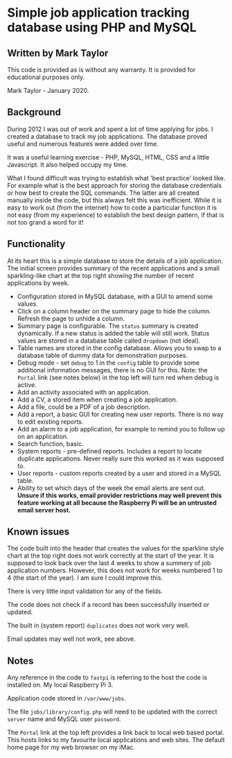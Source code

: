 # Simple job application tracking database using PHP and MySQL
## Written by Mark Taylor

This code is provided as is without any warranty. It is provided for educational purposes only.

Mark Taylor - January 2020.

## Background
During 2012 I was out of work and spent a lot of time applying for jobs. I created a database to track my job applications. The database proved useful and numerous features were added over time.

It was a useful learning exercise - PHP, MySQL, HTML, CSS and a little Javascript.  It also helped occupy my time.

What I found difficult was trying to establish what 'best practice' looked like. For example what is the best approach for storing the database credentials or how best to create the SQL commands. The latter are all created manually inside the code, but this always felt this was inefficient. While it is easy to work out (from the internet) how to code a particular function it is not easy (from my experience) to establish the best design pattern, if that is not too grand a word for it!

## Functionality

At its heart this is a simple database to store the details of a job application. The initial screen provides summary of the recent applications and a small sparkling-like chart at the top right showing the number of recent applications by week.

- Configuration stored in MySQL database, with a GUI to amend some values.
- Click on a column header on the summary page to hide the column. Refresh the page to unhide a column.
- Summary page is configurable. The `status` summary is created dynamically. If a new status is added the table will still work. Status values are stored in a database table called `dropdown` (not ideal).
- Table names are stored in the config database. Allows you to swap to a database table of dummy data for demonstration purposes.
- Debug mode - set `debug` to 1 in the `config` table to provide some additional information messages, there is no GUI for this. Note: the `Portal` link (see notes below) in the top left will turn red when debug is active.
- Add an activity associated with an application.
- Add a CV, a stored item when creating a job application.
- Add a file, could be a PDF of a job description.
- Add a report, a basic GUI for creating new user reports. There is no way to edit existing reports.
- Add an alarm to a job application, for example to remind you to follow up on an application.
- Search function, basic.
- System reports - pre-defined reports. Includes a report to locate duplicate applications. Never really sure this worked as it was supposed to.
- User reports - custom reports created by a user and stored in a MySQL table.
- Ability to set which days of the week the email alerts are sent out. **Unsure if this works, email provider restrictions may well prevent this feature working at all because the Raspberry Pi will be an untrusted email server host.**

## Known issues
The code built into the header that creates the values for the sparkline style chart at the top right does not work correctly at the start of the year. It is supposed to look back over the last 4 weeks to show a summery of job application numbers. However, this does not work for weeks numbered 1 to 4 (the start of the year). I am sure I could improve this.

There is very little input validation for any of the fields.

The code does not check if a record has been successfully inserted or updated.

The built in (system report) `duplicates` does not work very well.

Email updates may well not work, see above.

## Notes
Any reference in the code to `fastpi` is referring to the host the code is installed on. My local Raspberry Pi 3.

Application code stored in `/var/www/jobs`.

The file `jobs/library/config.php` will need to be updated with the correct `server` name and MySQL user `password`.

The `Portal` link at the top left provides a link back to local web based portal. This hosts links to my favourite local applications and web sites.  The default home page for my web browser on my iMac.